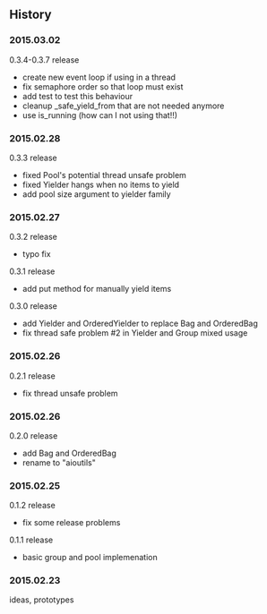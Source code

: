 ## History

### 2015.03.02

0.3.4-0.3.7 release

- create new event loop if using in a thread
- fix semaphore order so that loop must exist
- add test to test this behaviour
- cleanup _safe_yield_from that are not needed anymore
- use is_running (how can I not using that!!)

### 2015.02.28

0.3.3 release

- fixed Pool's potential thread unsafe problem
- fixed Yielder hangs when no items to yield
- add pool size argument to yielder family

### 2015.02.27

0.3.2 release

- typo fix

0.3.1 release

- add put method for manually yield items

0.3.0 release

- add Yielder and OrderedYielder to replace Bag and OrderedBag
- fix thread safe problem #2 in Yielder and Group mixed usage

### 2015.02.26

0.2.1 release

- fix thread unsafe problem

### 2015.02.26

0.2.0 release

- add Bag and OrderedBag
- rename to "aioutils"

### 2015.02.25

0.1.2 release

- fix some release problems

0.1.1 release

- basic group and pool implemenation


### 2015.02.23

ideas, prototypes

